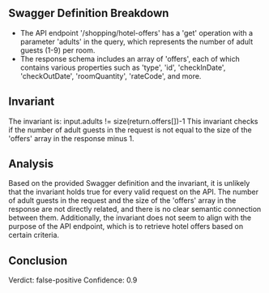 ## Swagger Definition Breakdown
- The API endpoint '/shopping/hotel-offers' has a 'get' operation with a parameter 'adults' in the query, which represents the number of adult guests (1-9) per room.
- The response schema includes an array of 'offers', each of which contains various properties such as 'type', 'id', 'checkInDate', 'checkOutDate', 'roomQuantity', 'rateCode', and more.

## Invariant
The invariant is: input.adults != size(return.offers[])-1
This invariant checks if the number of adult guests in the request is not equal to the size of the 'offers' array in the response minus 1.

## Analysis
Based on the provided Swagger definition and the invariant, it is unlikely that the invariant holds true for every valid request on the API. The number of adult guests in the request and the size of the 'offers' array in the response are not directly related, and there is no clear semantic connection between them. Additionally, the invariant does not seem to align with the purpose of the API endpoint, which is to retrieve hotel offers based on certain criteria.

## Conclusion
Verdict: false-positive
Confidence: 0.9
